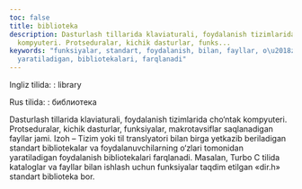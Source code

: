 ```yaml
---
toc: false
title: biblioteka
description: Dasturlash tillarida klaviaturali, foydalanish tizimlarida cho&lsquo;ntak
  kompyuteri. Protseduralar, kichik dasturlar, funks...
keywords: "funksiyalar, standart, foydalanish, bilan, fayllar, o\u2018zlari, tomonidan,
  yaratiladigan, bibliotekalari, farqlanadi"
---
```


Ingliz tilida:
:   library

Rus tilida:
:   библиотека

Dasturlash tillarida klaviaturali, foydalanish tizimlarida cho‘ntak kompyuteri. Protseduralar, kichik dasturlar, funksiyalar, makrotavsiflar saqlanadigan fayllar jami.  Izoh – Tizim yoki til translyatori bilan birga yetkazib beriladigan standart bibliotekalar va foydalanuvchilarning o‘zlari tomonidan yaratiladigan foydalanish bibliotekalari farqlanadi. Masalan, Turbo C tilida kataloglar va fayllar bilan ishlash uchun funksiyalar taqdim etilgan «dir.h» standart biblioteka bor.